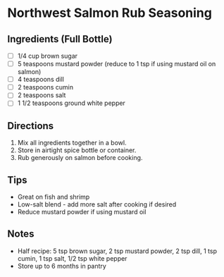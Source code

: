 # Northwest Salmon Rub Seasoning

## Ingredients (Full Bottle)
- [ ] 1/4 cup brown sugar
- [ ] 5 teaspoons mustard powder (reduce to 1 tsp if using mustard oil on salmon)
- [ ] 4 teaspoons dill
- [ ] 2 teaspoons cumin
- [ ] 2 teaspoons salt
- [ ] 1 1/2 teaspoons ground white pepper

## Directions
1. Mix all ingredients together in a bowl.
2. Store in airtight spice bottle or container.
3. Rub generously on salmon before cooking.

## Tips
- Great on fish and shrimp
- Low-salt blend - add more salt after cooking if desired
- Reduce mustard powder if using mustard oil

## Notes
- Half recipe: 5 tsp brown sugar, 2 tsp mustard powder, 2 tsp dill, 1 tsp cumin, 1 tsp salt, 1/2 tsp white pepper
- Store up to 6 months in pantry
